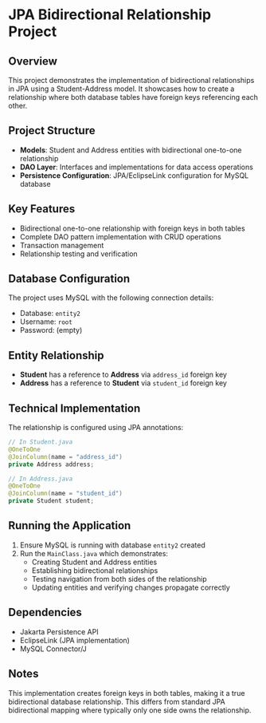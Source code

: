 # JPA Bidirectional Relationship Project

## Overview
This project demonstrates the implementation of bidirectional relationships in JPA using a Student-Address model. It showcases how to create a relationship where both database tables have foreign keys referencing each other.

## Project Structure
- **Models**: Student and Address entities with bidirectional one-to-one relationship
- **DAO Layer**: Interfaces and implementations for data access operations
- **Persistence Configuration**: JPA/EclipseLink configuration for MySQL database

## Key Features
- Bidirectional one-to-one relationship with foreign keys in both tables
- Complete DAO pattern implementation with CRUD operations
- Transaction management
- Relationship testing and verification

## Database Configuration
The project uses MySQL with the following connection details:
- Database: `entity2`
- Username: `root`
- Password: (empty)

## Entity Relationship
- **Student** has a reference to **Address** via `address_id` foreign key
- **Address** has a reference to **Student** via `student_id` foreign key

## Technical Implementation
The relationship is configured using JPA annotations:
```java
// In Student.java
@OneToOne
@JoinColumn(name = "address_id")
private Address address;

// In Address.java
@OneToOne
@JoinColumn(name = "student_id")
private Student student;
```

## Running the Application
1. Ensure MySQL is running with database `entity2` created
2. Run the `MainClass.java` which demonstrates:
   - Creating Student and Address entities
   - Establishing bidirectional relationships
   - Testing navigation from both sides of the relationship
   - Updating entities and verifying changes propagate correctly

## Dependencies
- Jakarta Persistence API
- EclipseLink (JPA implementation)
- MySQL Connector/J

## Notes
This implementation creates foreign keys in both tables, making it a true bidirectional database relationship. This differs from standard JPA bidirectional mapping where typically only one side owns the relationship.
